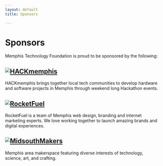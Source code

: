 ```yaml
---
layout: default
title: Sponsors

---
```

# Sponsors 

Memphis Technology Foundation is proud to be sponsored by the following:

<div class="col-lg-4">
  <h2>
      <a href="http://www.HACKmemphis.com" target="_blank">
          <img src="/themes/memtech/memtech-sculpin/img/hack-memphis-top.png" alt="HACKmemphis">
      </a>
  </h2>
  <p>HACKmemphis brings together local tech communities to develop hardware and software projects in Memphis through weekend long Hackathon events.</p>
</div>
<div class="col-lg-4">
  <h2>
      <a href="http://www.gorocketfuel.com" target="_blank">
          <img src="/themes/memtech/memtech-sculpin/img/rocketfuel-logo.png" alt="RocketFuel">
      </a>
  </h2>
  <p>RocketFuel is a team of Memphis web design, branding and internet marketing experts. We love working together to launch amazing brands and digital experiences.</p>
</div>
<div class="col-lg-4">
  <h2>
      <a href="http://www.MidsouthMakers.org" target="_blank">
          <img src="/themes/memtech/memtech-sculpin/img/midsouthmakers-logo.png" alt="MidsouthMakers">
      </a>
  </h2>
  <p>Memphis area makerspace featuring diverse interests of technology, science, art, and crafting.</p>
</div>
